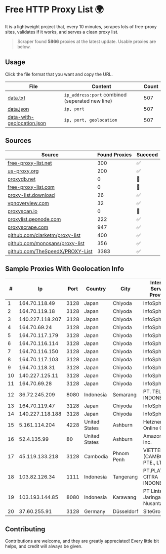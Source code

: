 
# Free HTTP Proxy List 🌍

It is a lightweight project that, every 10 minutes, scrapes lots of free-proxy sites, validates if it works, and serves a clean proxy list.


> Scraper found **5866** proxies at the latest update. Usable proxies are below.

## Usage

Click the file format that you want and copy the URL.


|File|Content|Count|
|----|-------|-----|
|[data.txt](https://raw.githubusercontent.com/themiralay/Proxy-List-World/master/data.txt)|`ip_address:port` combined (seperated new line)|507|
|[data.json](https://raw.githubusercontent.com/themiralay/Proxy-List-World/master/data.json)|`ip, port`|507|
|[data-with-geolocation.json](https://raw.githubusercontent.com/themiralay/Proxy-List-World/master/data-with-geolocation.json)|`ip, port, geolocation`|507|

## Sources

|Source|Found Proxies|Succeed|
|------|-------------|-------|
|[free-proxy-list.net](https://free-proxy-list.net)|300|✅|
|[us-proxy.org](https://www.us-proxy.org)|200|✅|
|[proxydb.net](http://proxydb.net)|0|🚫|
|[free-proxy-list.com](https://free-proxy-list.com/?page=&port=&type%5B%5D=http&type%5B%5D=https&up_time=0&search=Search)|0|🚫|
|[proxy-list.download](https://www.proxy-list.download/HTTP)|26|✅|
|[vpnoverview.com](https://vpnoverview.com/privacy/anonymous-browsing/free-proxy-servers)|32|✅|
|[proxyscan.io](https://www.proxyscan.io)|0|🚫|
|[proxylist.geonode.com](https://proxylist.geonode.com/api/proxy-list?limit=300&page=1&sort_by=lastChecked&sort_type=desc&protocols=http,https)|222|✅|
|[proxyscrape.com](https://api.proxyscrape.com/v2/?request=displayproxies&protocol=http&timeout=10000&country=all&ssl=all&anonymity=all)|947|✅|
|[github.com/clarketm/proxy-list](https://raw.githubusercontent.com/clarketm/proxy-list/master/proxy-list-raw.txt)|400|✅|
|[github.com/monosans/proxy-list](https://raw.githubusercontent.com/monosans/proxy-list/main/proxies/http.txt)|356|✅|
|[github.com/TheSpeedX/PROXY-List](https://raw.githubusercontent.com/TheSpeedX/PROXY-List/master/http.txt)|3383|✅|


## Sample Proxies With Geolocation Info

|#|Ip|Port|Country|City|Internet Service Provider|
|-|--|----|-------|----|-------------------------|
|1|164.70.118.49|3128|Japan|Chiyoda|InfoSphere|
|2|164.70.119.18|3128|Japan|Chiyoda|InfoSphere|
|3|140.227.118.207|3128|Japan|Chiyoda|InfoSphere|
|4|164.70.69.24|3128|Japan|Chiyoda|InfoSphere|
|5|164.70.117.179|3128|Japan|Chiyoda|InfoSphere|
|6|164.70.116.114|3128|Japan|Chiyoda|InfoSphere|
|7|164.70.116.150|3128|Japan|Chiyoda|InfoSphere|
|8|164.70.117.103|3128|Japan|Chiyoda|InfoSphere|
|9|164.70.118.31|3128|Japan|Chiyoda|InfoSphere|
|10|140.227.125.11|3128|Japan|Chiyoda|InfoSphere|
|11|164.70.69.28|3128|Japan|Chiyoda|InfoSphere|
|12|36.72.245.209|8080|Indonesia|Semarang|PT. TELKOM INDONESIA|
|13|164.70.119.47|3128|Japan|Chiyoda|InfoSphere|
|14|140.227.118.188|3128|Japan|Chiyoda|InfoSphere|
|15|5.161.114.204|4228|United States|Ashburn|Hetzner Online GmbH|
|16|52.4.135.99|80|United States|Ashburn|Amazon.com, Inc.|
|17|45.119.133.218|3128|Cambodia|Phnom Penh|VIETTEL (CAMBODIA) PTE., LTD|
|18|103.82.126.34|1111|Indonesia|Tangerang|PT.PLATINUM CITRA INDONESIA|
|19|103.193.144.85|8080|Indonesia|Karawang|PT Lintas Jaringan Nusantara|
|20|37.60.255.91|3128|Germany|Düsseldorf|SiteGround|



## Contributing

Contributions are welcome, and they are greatly appreciated! Every
little bit helps, and credit will always be given.

